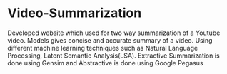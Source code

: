 # Video-Summarization

Developed website which used for two way summarization of a Youtube video. Models gives concise and
accurate summary of a video.
Using different machine learning techniques such as Natural Language Processing, Latent Semantic
Analysis(LSA).
Extractive Summarization is done using Gensim and Abstractive is done using Google Pegasus
